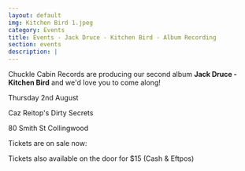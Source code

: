 ```yaml
---
layout: default
img: Kitchen Bird 1.jpeg
category: Events
title: Events - Jack Druce - Kitchen Bird - Album Recording
section: events
description: |
---
```

Chuckle Cabin Records are producing our second album **Jack Druce - Kitchen Bird** and we'd love you to come along!

Thursday 2nd August

Caz Reitop's Dirty Secrets

80 Smith St Collingwood

Tickets are on sale now:

<div id="eventbrite-widget-container-46923895635"></div>

<script src="https://www.eventbrite.co.uk/static/widgets/eb_widgets.js"></script>

<script type="text/javascript">
var exampleCallback = function() {
console.log('Order complete!');
};

window.EBWidgets.createWidget({
// Required
widgetType: 'checkout',
eventId: '46923895635',
iframeContainerId: 'eventbrite-widget-container-46923895635',

// Optional
iframeContainerHeight: 425,  // Widget height in pixels. Defaults to a minimum of 425px if not provided
onOrderComplete: exampleCallback  // Method called when an order has successfully completed
});
</script>

Tickets also available on the door for $15 (Cash & Eftpos)
